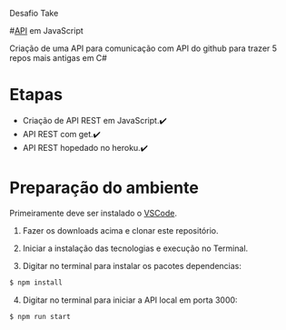 
Desafio Take

#[API](https://testtake2.herokuapp.com/github) em JavaScript



Criação de uma API para comunicação com API do github para trazer 5 repos mais antigas
em C#

# Etapas
- Criação de API REST em JavaScript.✔️
- API REST com get.✔️
- API REST hopedado no heroku.✔️
 
# Preparação do ambiente
Primeiramente deve ser instalado o [VSCode](https://code.visualstudio.com/download).

1) Fazer os downloads acima e clonar este repositório.

2) Iniciar a instalação das tecnologias e execução no Terminal.

3) Digitar no terminal para instalar os pacotes dependencias:
```bash
$ npm install
```
4) Digitar no terminal para iniciar a API local em porta 3000:
```bash
$ npm run start
```

